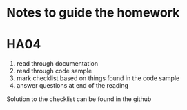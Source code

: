 # Notes to guide the homework


# HA04
1. read through documentation
2. read through code sample
3. mark checklist based on things found in the code sample
4. answer questions at end of the reading

Solution to the checklist can be found in the github
